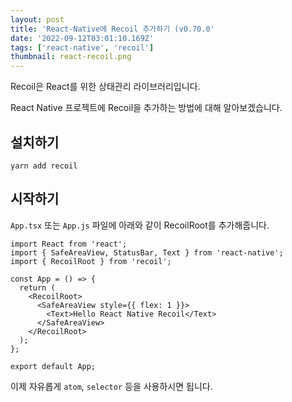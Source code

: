 ```yaml
---
layout: post
title: 'React-Native에 Recoil 추가하기 (v0.70.0'
date: '2022-09-12T03:01:10.169Z'
tags: ['react-native', 'recoil']
thumbnail: react-recoil.png
---
```


Recoil은 React를 위한 상태관리 라이브러리입니다.

React Native 프로젝트에 Recoil을 추가하는 방법에 대해 알아보겠습니다.

## 설치하기

```shell
yarn add recoil
```

## 시작하기

`App.tsx` 또는 `App.js` 파일에 아래와 같이 RecoilRoot를 추가해줍니다.

```tsx
import React from 'react';
import { SafeAreaView, StatusBar, Text } from 'react-native';
import { RecoilRoot } from 'recoil';

const App = () => {
  return (
    <RecoilRoot>
      <SafeAreaView style={{ flex: 1 }}>
        <Text>Hello React Native Recoil</Text>
      </SafeAreaView>
    </RecoilRoot>
  );
};

export default App;
```

이제 자유롭게 `atom`, `selector` 등을 사용하시면 됩니다.
